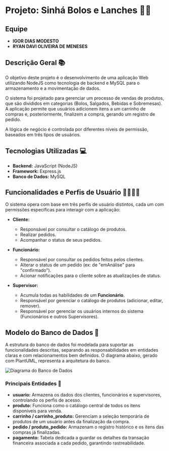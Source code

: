 # Projeto: Sinhá Bolos e Lanches 🍰🥪

## Equipe
* **IGOR DIAS MODESTO**
* **RYAN DAVI OLIVEIRA DE MENESES**

## Descrição Geral 📚
O objetivo deste projeto é o desenvolvimento de uma aplicação Web utilizando NodeJS como tecnologia de backend e MySQL para o armazenamento e a movimentação de dados.

O sistema foi projetado para gerenciar um processo de vendas de produtos, que são divididos em categorias (Bolos, Salgados, Bebidas e Sobremesas). A aplicação permite que usuários adicionem itens a um carrinho de compras e, posteriormente, finalizem a compra, gerando um registro de pedido.

A lógica de negócio é controlada por diferentes níveis de permissão, baseados em três tipos de usuários.

## Tecnologias Utilizadas 💻
* **Backend:** JavaScript (NodeJS)
* **Framework:** Express.js
* **Banco de Dados:** MySQL

## Funcionalidades e Perfis de Usuário 🙋‍♂️🙋‍♀️
O sistema opera com base em três perfis de usuário distintos, cada um com permissões específicas para interagir com a aplicação:

* **Cliente:**
    * Responsável por consultar o catálogo de produtos.
    * Realizar pedidos.
    * Acompanhar o status de seus pedidos.

* **Funcionário:**
    * Responsável por consultar os pedidos feitos pelos clientes.
    * Alterar o status de um pedido (ex: de "emAnálise" para "confirmado").
    * Acionar notificações para o cliente sobre as atualizações de status.

* **Supervisor:**
    * Acumula todas as habilidades de um **Funcionário**.
    * Responsável por gerenciar o catálogo de produtos (adicionar, editar, remover).
    * Responsável por gerenciar os usuários internos do sistema (Funcionários e outros Supervisores).

## Modelo do Banco de Dados 🎲
A estrutura do banco de dados foi modelada para suportar as funcionalidades descritas, separando as responsabilidades em entidades claras e com relacionamentos bem definidos. O diagrama abaixo, gerado com PlantUML, representa a arquitetura do banco.

![Diagrama do Banco de Dados](https://res.cloudinary.com/dglufibdf/image/upload/v1758488662/diagrama-plant-uml_wmpihw.png)

### Principais Entidades 👾
* **usuario:** Armazena os dados dos clientes, funcionários e supervisores, controlando os perfis de acesso.
* **produto:** Funciona como o catálogo central de todos os itens disponíveis para venda.
* **carrinho / carrinho_produto:** Gerenciam a seleção temporária de produtos de um usuário antes da finalização da compra.
* **pedido / produto_pedido:** Armazenam o registro histórico e os itens das compras já finalizadas.
* **pagamento:** Tabela dedicada a guardar os detalhes da transação financeira associada a cada pedido, garantindo rastreabilidade.
